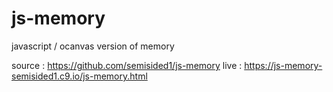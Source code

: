 # js-memory
javascript / ocanvas version of memory 

source : https://github.com/semisided1/js-memory
live : https://js-memory-semisided1.c9.io/js-memory.html
